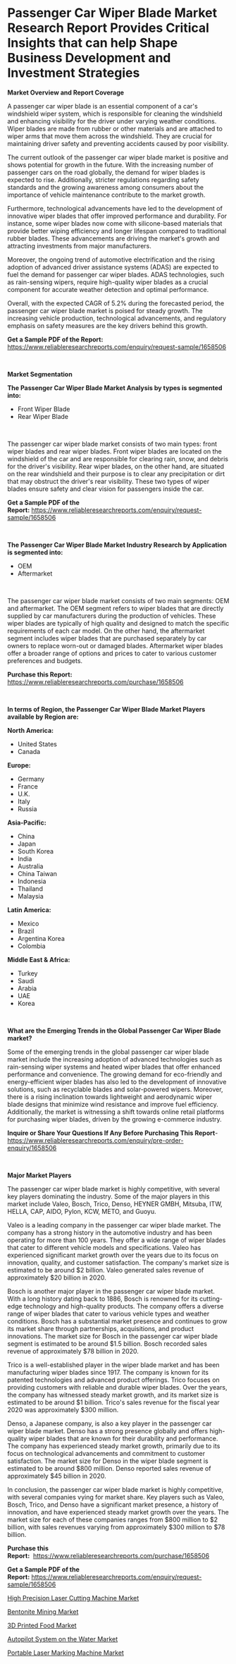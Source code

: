 <p><h1>Passenger Car Wiper Blade Market Research Report Provides Critical Insights that can help Shape Business Development and Investment Strategies</h1></p><p><strong>Market Overview and Report Coverage</strong></p>
<p><p>A passenger car wiper blade is an essential component of a car's windshield wiper system, which is responsible for cleaning the windshield and enhancing visibility for the driver under varying weather conditions. Wiper blades are made from rubber or other materials and are attached to wiper arms that move them across the windshield. They are crucial for maintaining driver safety and preventing accidents caused by poor visibility.</p><p>The current outlook of the passenger car wiper blade market is positive and shows potential for growth in the future. With the increasing number of passenger cars on the road globally, the demand for wiper blades is expected to rise. Additionally, stricter regulations regarding safety standards and the growing awareness among consumers about the importance of vehicle maintenance contribute to the market growth.</p><p>Furthermore, technological advancements have led to the development of innovative wiper blades that offer improved performance and durability. For instance, some wiper blades now come with silicone-based materials that provide better wiping efficiency and longer lifespan compared to traditional rubber blades. These advancements are driving the market's growth and attracting investments from major manufacturers.</p><p>Moreover, the ongoing trend of automotive electrification and the rising adoption of advanced driver assistance systems (ADAS) are expected to fuel the demand for passenger car wiper blades. ADAS technologies, such as rain-sensing wipers, require high-quality wiper blades as a crucial component for accurate weather detection and optimal performance.</p><p>Overall, with the expected CAGR of 5.2% during the forecasted period, the passenger car wiper blade market is poised for steady growth. The increasing vehicle production, technological advancements, and regulatory emphasis on safety measures are the key drivers behind this growth.</p></p>
<p><strong>Get a Sample PDF of the Report:</strong> <a href="https://www.reliableresearchreports.com/enquiry/request-sample/1658506">https://www.reliableresearchreports.com/enquiry/request-sample/1658506</a></p>
<p>&nbsp;</p>
<p><strong>Market Segmentation</strong></p>
<p><strong>The Passenger Car Wiper Blade Market Analysis by types is segmented into:</strong></p>
<p><ul><li>Front Wiper Blade</li><li>Rear Wiper Blade</li></ul></p>
<p>&nbsp;</p>
<p><p>The passenger car wiper blade market consists of two main types: front wiper blades and rear wiper blades. Front wiper blades are located on the windshield of the car and are responsible for clearing rain, snow, and debris for the driver's visibility. Rear wiper blades, on the other hand, are situated on the rear windshield and their purpose is to clear any precipitation or dirt that may obstruct the driver's rear visibility. These two types of wiper blades ensure safety and clear vision for passengers inside the car.</p></p>
<p><strong>Get a Sample PDF of the Report:</strong>&nbsp;<a href="https://www.reliableresearchreports.com/enquiry/request-sample/1658506">https://www.reliableresearchreports.com/enquiry/request-sample/1658506</a></p>
<p>&nbsp;</p>
<p><strong>The Passenger Car Wiper Blade Market Industry Research by Application is segmented into:</strong></p>
<p><ul><li>OEM</li><li>Aftermarket</li></ul></p>
<p>&nbsp;</p>
<p><p>The passenger car wiper blade market consists of two main segments: OEM and aftermarket. The OEM segment refers to wiper blades that are directly supplied by car manufacturers during the production of vehicles. These wiper blades are typically of high quality and designed to match the specific requirements of each car model. On the other hand, the aftermarket segment includes wiper blades that are purchased separately by car owners to replace worn-out or damaged blades. Aftermarket wiper blades offer a broader range of options and prices to cater to various customer preferences and budgets.</p></p>
<p><strong>Purchase this Report:</strong>&nbsp; <a href="https://www.reliableresearchreports.com/purchase/1658506">https://www.reliableresearchreports.com/purchase/1658506</a></p>
<p>&nbsp;</p>
<p><strong>In terms of Region, the Passenger Car Wiper Blade Market Players available by Region are:</strong></p>
<p>
    <p> <strong> North America: </strong>
        <ul>
            <li>United States</li>
            <li>Canada</li>
        </ul>
        </p> 
    <p> <strong> Europe: </strong>
        <ul>
            <li>Germany</li>
            <li>France</li>
            <li>U.K.</li>
            <li>Italy</li>
            <li>Russia</li>
        </ul>
        </p> 
    <p> <strong> Asia-Pacific: </strong>
        <ul>
            <li>China</li>
            <li>Japan</li>
            <li>South Korea</li>
            <li>India</li>
            <li>Australia</li>
            <li>China Taiwan</li>
            <li>Indonesia</li>
            <li>Thailand</li>
            <li>Malaysia</li>
        </ul>
        </p> 
    <p> <strong> Latin America: </strong>
        <ul>
            <li>Mexico</li>
            <li>Brazil</li>
            <li>Argentina Korea</li>
            <li>Colombia</li>
        </ul>
        </p> 
    <p> <strong> Middle East & Africa: </strong>
        <ul>
            <li>Turkey</li>
            <li>Saudi</li>
            <li>Arabia</li>
            <li>UAE</li>
            <li>Korea</li>
        </ul>
    </p>
    </p>
<p>&nbsp;</p>
<p><strong>What are the Emerging Trends in the Global Passenger Car Wiper Blade market?</strong></p>
<p><p>Some of the emerging trends in the global passenger car wiper blade market include the increasing adoption of advanced technologies such as rain-sensing wiper systems and heated wiper blades that offer enhanced performance and convenience. The growing demand for eco-friendly and energy-efficient wiper blades has also led to the development of innovative solutions, such as recyclable blades and solar-powered wipers. Moreover, there is a rising inclination towards lightweight and aerodynamic wiper blade designs that minimize wind resistance and improve fuel efficiency. Additionally, the market is witnessing a shift towards online retail platforms for purchasing wiper blades, driven by the growing e-commerce industry.</p></p>
<p><strong>Inquire or Share Your Questions If Any Before Purchasing This Report</strong>- <a href="https://www.reliableresearchreports.com/enquiry/pre-order-enquiry/1658506">https://www.reliableresearchreports.com/enquiry/pre-order-enquiry/1658506</a></p>
<p>&nbsp;</p>
<p><strong>Major Market Players</strong></p>
<p><p>The passenger car wiper blade market is highly competitive, with several key players dominating the industry. Some of the major players in this market include Valeo, Bosch, Trico, Denso, HEYNER GMBH, Mitsuba, ITW, HELLA, CAP, AIDO, Pylon, KCW, METO, and Guoyu. </p><p>Valeo is a leading company in the passenger car wiper blade market. The company has a strong history in the automotive industry and has been operating for more than 100 years. They offer a wide range of wiper blades that cater to different vehicle models and specifications. Valeo has experienced significant market growth over the years due to its focus on innovation, quality, and customer satisfaction. The company's market size is estimated to be around $2 billion. Valeo generated sales revenue of approximately $20 billion in 2020.</p><p>Bosch is another major player in the passenger car wiper blade market. With a long history dating back to 1886, Bosch is renowned for its cutting-edge technology and high-quality products. The company offers a diverse range of wiper blades that cater to various vehicle types and weather conditions. Bosch has a substantial market presence and continues to grow its market share through partnerships, acquisitions, and product innovations. The market size for Bosch in the passenger car wiper blade segment is estimated to be around $1.5 billion. Bosch recorded sales revenue of approximately $78 billion in 2020.</p><p>Trico is a well-established player in the wiper blade market and has been manufacturing wiper blades since 1917. The company is known for its patented technologies and advanced product offerings. Trico focuses on providing customers with reliable and durable wiper blades. Over the years, the company has witnessed steady market growth, and its market size is estimated to be around $1 billion. Trico's sales revenue for the fiscal year 2020 was approximately $300 million.</p><p>Denso, a Japanese company, is also a key player in the passenger car wiper blade market. Denso has a strong presence globally and offers high-quality wiper blades that are known for their durability and performance. The company has experienced steady market growth, primarily due to its focus on technological advancements and commitment to customer satisfaction. The market size for Denso in the wiper blade segment is estimated to be around $800 million. Denso reported sales revenue of approximately $45 billion in 2020.</p><p>In conclusion, the passenger car wiper blade market is highly competitive, with several companies vying for market share. Key players such as Valeo, Bosch, Trico, and Denso have a significant market presence, a history of innovation, and have experienced steady market growth over the years. The market size for each of these companies ranges from $800 million to $2 billion, with sales revenues varying from approximately $300 million to $78 billion.</p></p>
<p><strong>Purchase this Report:</strong>&nbsp;&nbsp;<a href="https://www.reliableresearchreports.com/purchase/1658506">https://www.reliableresearchreports.com/purchase/1658506</a></p>
<p></p>
<p><strong>Get a Sample PDF of the Report:</strong>&nbsp;<a href="https://www.reliableresearchreports.com/enquiry/request-sample/1658506">https://www.reliableresearchreports.com/enquiry/request-sample/1658506</a></p>
<p><p><a href="https://www.linkedin.com/pulse/high-precision-laser-cutting-machine-market-size-share-global-anjxe/">High Precision Laser Cutting Machine Market</a></p><p><a href="https://medium.com/@pinkierau1998/bentonite-mining-market-report-reveals-the-latest-trends-and-growth-opportunities-of-this-market-9ea65a095712">Bentonite Mining Market</a></p><p><a href="https://medium.com/@greisdukagjini2014/3d-printed-food-market-size-growth-forecast-2023-2030-e61defb63adf">3D Printed Food Market</a></p><p><a href="https://github.com/castoriffic/Market-Research-Report-List-1/blob/main/autopilot-system-on-the-water-market.md">Autopilot System on the Water Market</a></p><p><a href="https://www.linkedin.com/pulse/portable-laser-marking-machine-market-research-report-dyfxe/">Portable Laser Marking Machine Market</a></p></p>